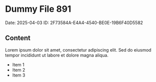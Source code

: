 # Dummy File 891

Date: 2025-04-03
ID: 2F73584A-E4A4-4540-BE0E-19B6F40D5582

## Content

Lorem ipsum dolor sit amet, consectetur adipiscing elit.
Sed do eiusmod tempor incididunt ut labore et dolore magna aliqua.

* Item 1
* Item 2
* Item 3


